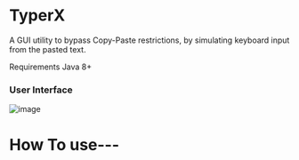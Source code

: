 # TyperX
A GUI utility to bypass Copy-Paste restrictions, by simulating keyboard input from the pasted text.

Requirements 
Java 8+ 

### User Interface
![image](https://user-images.githubusercontent.com/50911878/99957884-64955600-2dae-11eb-9928-933c9057d2ac.png)


# How To use---

